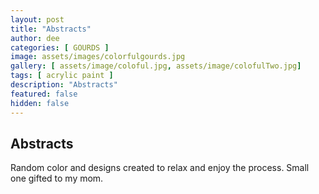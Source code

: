 ```yaml
---
layout: post
title: "Abstracts"
author: dee
categories: [ GOURDS ]
image: assets/images/colorfulgourds.jpg
gallery: [ assets/image/coloful.jpg, assets/image/colofulTwo.jpg]
tags: [ acrylic paint ]
description: "Abstracts"
featured: false
hidden: false
---
```


## Abstracts

Random color and designs created to relax and enjoy the process.
Small one gifted to my mom.
